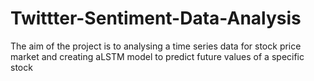 # Twittter-Sentiment-Data-Analysis
The aim of the project is to analysing a time series data for stock price market and creating aLSTM model to predict future values of a specific stock
